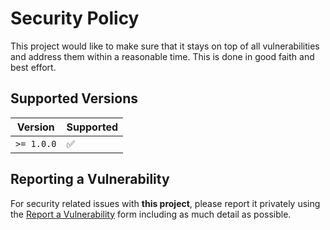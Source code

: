# Security Policy

This project would like to make sure that it stays on top of all vulnerabilities
and address them within a reasonable time. This is done in good faith and best
effort.

## Supported Versions

| Version    | Supported |
| ---------- | --------- |
| `>= 1.0.0` | ✅        |

## Reporting a Vulnerability

For security related issues with **this project**, please report it privately
using the
[Report a Vulnerability](https://github.com/IAreKyleW00t/crane-installer/security/advisories/new)
form including as much detail as possible.
